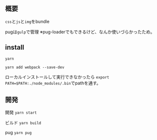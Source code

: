 ## 概要
`css`と`js`と`img`をbundle

pugは`gulp`で管理
※pug-loaderでもできるけど、なんか使いづらかったため。

## install
`yarn`

`yarn add webpack --save-dev`

ローカルインストールして実行できなかったら
`export PATH=$PATH:./node_modules/.bin`でpathを通す。

## 開発

開発
`yarn start`

ビルド
`yarn build`

pug
`yarn pug`
